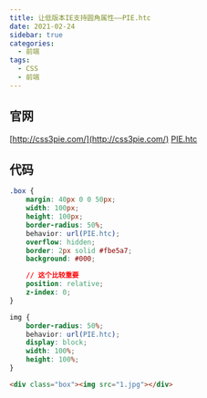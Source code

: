 ```yaml
---
title: 让低版本IE支持圆角属性——PIE.htc
date: 2021-02-24
sidebar: true
categories:
  - 前端
tags:
  - CSS
  - 前端
---
```


## 官网
[http://css3pie.com/](http://css3pie.com/)
[PIE.htc](http://w.bindyy.cn/css/PIE.htc)

## 代码

```css
.box {
    margin: 40px 0 0 50px;
    width: 100px;
    height: 100px;
    border-radius: 50%;
    behavior: url(PIE.htc);
    overflow: hidden;
    border: 2px solid #fbe5a7;
    background: #000;

    // 这个比较重要
    position: relative;
    z-index: 0;
}

img {
    border-radius: 50%;
    behavior: url(PIE.htc);
    display: block;
    width: 100%;
    height: 100%;
}
```

```html
<div class="box"><img src="1.jpg"></div>
```


